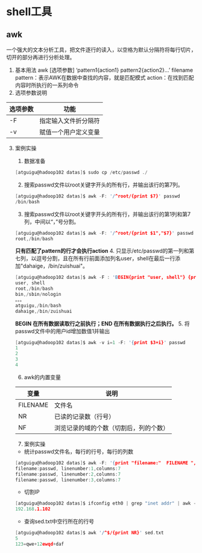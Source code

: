 # shell工具
## awk
一个强大的文本分析工具，把文件逐行的读入，以空格为默认分隔符将每行切片，切开的部分再进行分析处理。
1.	基本用法
awk [选项参数] ‘pattern1{action1}  pattern2{action2}...’ filename
pattern：表示AWK在数据中查找的内容，就是匹配模式
action：在找到匹配内容时所执行的一系列命令
2.	选项参数说明

|选项参数|	功能|
|--|--|
|-F|	指定输入文件折分隔符|
|-v|	赋值一个用户定义变量|
3.	案例实操
    1. 数据准备
    ```C
    [atguigu@hadoop102 datas]$ sudo cp /etc/passwd ./
    ```
    2. 搜索passwd文件以root关键字开头的所有行，并输出该行的第7列。
    ```C
    [atguigu@hadoop102 datas]$ awk -F: '/^root/{print $7}' passwd 
    /bin/bash
    ```
    3. 搜索passwd文件以root关键字开头的所有行，并输出该行的第1列和第7列，中间以“，”号分割。
    ```C
    [atguigu@hadoop102 datas]$ awk -F: '/^root/{print $1","$7}' passwd 
    root,/bin/bash
    ```
    **只有匹配了pattern的行才会执行action**
    4. 只显示/etc/passwd的第一列和第七列，以逗号分割，且在所有行前面添加列名user，shell在最后一行添加"dahaige，/bin/zuishuai"。
    ```C
    [atguigu@hadoop102 datas]$ awk -F : 'BEGIN{print "user, shell"} {print $1","$7} END{print "dahaige,/bin/zuishuai"}' passwd
    user, shell
    root,/bin/bash
    bin,/sbin/nologin
    。。。
    atguigu,/bin/bash
    dahaige,/bin/zuishuai
    ```
    **BEGIN 在所有数据读取行之前执行；END 在所有数据执行之后执行。**
    5. 将passwd文件中的用户id增加数值1并输出
    ```C
    [atguigu@hadoop102 datas]$ awk -v i=1 -F: '{print $3+i}' passwd
    1
    2
    3
    4
    ```
    6.	awk的内置变量
   
    |变量|	说明|
    |--|--|
    |FILENAME|	文件名|
    |NR|	已读的记录数（行号）|
    |NF|	浏览记录的域的个数（切割后，列的个数）| 
    7.	案例实操
    + 统计passwd文件名，每行的行号，每行的列数
    ```C
    [atguigu@hadoop102 datas]$ awk -F: '{print "filename:"  FILENAME ", linenumber:" NR  ",columns:" NF}' passwd 
    filename:passwd, linenumber:1,columns:7
    filename:passwd, linenumber:2,columns:7
    filename:passwd, linenumber:3,columns:7
    ```
    + 切割IP
    ```C
    [atguigu@hadoop102 datas]$ ifconfig eth0 | grep "inet addr" | awk -F: '{print $2}' | awk -F " " '{print $1}' 
    192.168.1.102
    ```
    + 查询sed.txt中空行所在的行号
    ```C
    [atguigu@hadoop102 datas]$ awk '/^$/{print NR}' sed.txt 
    5
    123=qwe+12ewqd+daf
    ```
